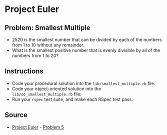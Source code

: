 
# Project Euler

## Problem: Smallest Multiple

- 2520 is the smallest number that can be divided by each of the numbers from 1 to 10 without any remainder.
- What is the smallest positive number that is evenly divisible by all of the numbers from 1 to 20?

## Instructions
- Code your procedural solution into the `lib/smallest_multiple.rb` file.
- Code your object-oriented solution into the `lib/oo_smallest_multiple.rb` file.
- Run your `rspec` test suite, and make each RSpec test pass.

## Source
- [Project Euler](https://projecteuler.net/) - [Problem 5](https://projecteuler.net/problem=5)
